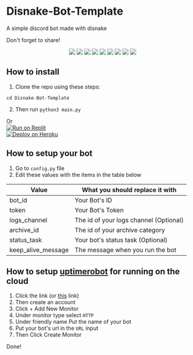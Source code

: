 # Disnake-Bot-Template
A simple discord bot made with disnake

Don't forget to share!

<p align="center">
  <a href="//github.com/Ravost99/Disnake-Bot-Template/releases"><img src="https://img.shields.io/github/v/release/Ravost99/Disnake-Bot-Template"></a>
  <a href="//github.com/Ravost99/Disnake-Bot-Template/commits/main"><img src="https://img.shields.io/github/last-commit/Ravost99/Disnake-Bot-Template"></a>
  <a href="//github.com/Ravost99/Disnake-Bot-Template/"><img src="https://img.shields.io/github/stars/Ravost99/Disnake-Bot-Template?color=FFFF00"></a>
  <a href="//github.com/Ravost99/Disnake-Bot-Template/releases"><img src="https://img.shields.io/github/downloads/Ravost99/Disnake-Bot-Template/total"></a>
  <a href="//github.com/Ravost99/Disnake-Bot-Template/blob/main/LICENSE.md"><img src="https://img.shields.io/github/license/Ravost99/Disnake-Bot-Template"></a>
  <a href="//github.com/Ravost99/Disnake-Bot-Template"><img src="https://img.shields.io/github/languages/code-size/Ravost99/Disnake-Bot-Template"></a>
  <a href="//github.com/Ravost99/Disnake-Bot-Template/issues"><img src="https://img.shields.io/github/issues-raw/Ravost99/Disnake-Bot-Template"></a>
  <a href="//github.com/Ravost99/Disnake-Bot-Template"><img src="https://img.shields.io/github/languages/top/Ravost99/Disnake-Bot-Template"></a>
  <img src="https://tokei.rs/b1/github/Ravost99/Disnake-Bot-Template?category=code">
</p>

## How to install
1. Clone the repo using these steps:
```git clone https://github.com/Ravost99/Disnake-Bot-Template
cd Disnake-Bot-Template
```
2. Then run ```python3 main.py```

Or<br>
[![Run on Replit](https://replit.com/badge/github/ravost99/disnake-bot-template)](https://repl.it/github/ravost99/disnake-bot-template)<br>
[![Deploy on Heroku](https://www.herokucdn.com/deploy/button.svg)](https://heroku.com/deploy?template=https://github.com/ravost99/disnake-bot-template)

## How to setup your bot

1. Go to `config.py` file
2. Edit these values with the items in the table below

|Value|What you should replace it with|
|--|--|
|bot_id|Your Bot's ID|
|token|Your Bot's Token|
|logs_channel|The id of your logs channel (Optional)|
|archive_id|The id of your archive category|
|status_task|Your bot's status task (Optional)|
|keep_alive_message|The message when you run the bot|

## How to setup [uptimerobot](https://uptimerobot.com) for running on the cloud
1. Click the link (or [this](https://uptimerobot.com) link)
2. Then create an account
3. Click + Add New Monitor
4. Under monitor type select `HTTP`
5. Under friendly name Put the name of your bot
6. Put your bot's url in the `URL` input
7. Then Click Create Monitor

Done! 
